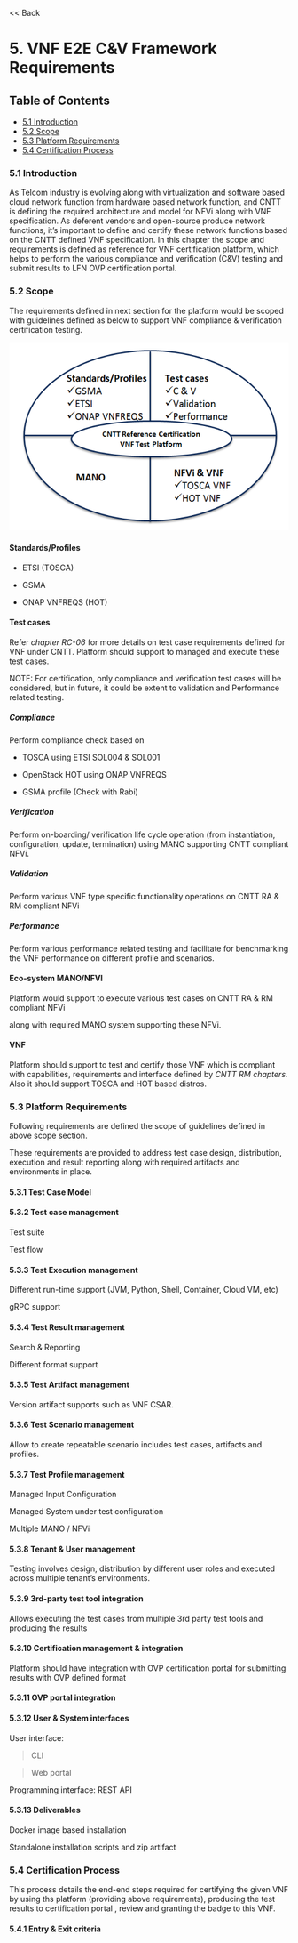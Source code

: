 \<\< Back

# 5. VNF E2E C&V Framework Requirements

## Table of Contents

* [5.1 Introduction](#5.1)
* [5.2 Scope](#5.2)
* [5.3 Platform Requirements](#5.3)
* [5.4 Certification Process](#5.4)

<a name="5.1"></a>
### 5.1 Introduction

As Telcom industry is evolving along with virtualization and software based
cloud network function from hardware based network function, and CNTT is
defining the required architecture and model for NFVi along with VNF
specification. As deferent vendors and open-source produce network functions,
it’s important to define and certify these network functions based on the CNTT
defined VNF specification. In this chapter the scope and requirements is defined
as reference for VNF certification platform, which helps to perform the various
compliance and verification (C&V) testing and submit results to LFN OVP
certification portal.

<a name="5.2"></a>
### 5.2 Scope

The requirements defined in next section for the platform would be scoped with
guidelines defined as below to support VNF compliance & verification
certification testing.

![](media/c665a3d13461f67ea8729042cf8d975d.png)

#### Standards/Profiles

-   ETSI (TOSCA)

-   GSMA

-   ONAP VNFREQS (HOT)

#### Test cases

Refer *chapter RC-06* for more details on test case requirements defined for VNF
under CNTT. Platform should support to managed and execute these test cases.

NOTE: For certification, only compliance and verification test cases will be
considered, but in future, it could be extent to validation and Performance
related testing.

##### Compliance

Perform compliance check based on

-   TOSCA using ETSI SOL004 & SOL001

-   OpenStack HOT using ONAP VNFREQS

-   GSMA profile (Check with Rabi)

##### Verification

Perform on-boarding/ verification life cycle operation (from instantiation,
configuration, update, termination) using MANO supporting CNTT compliant NFVi.

##### Validation

Perform various VNF type specific functionality operations on CNTT RA & RM
compliant NFVi

##### Performance

Perform various performance related testing and facilitate for benchmarking the
VNF performance on different profile and scenarios.

#### Eco-system MANO/NFVI

Platform would support to execute various test cases on CNTT RA & RM compliant
NFVi

along with required MANO system supporting these NFVi.

#### VNF

Platform should support to test and certify those VNF which is compliant with
capabilities, requirements and interface defined by *CNTT RM chapters.* Also it
should support TOSCA and HOT based distros.

<a name="5.3"></a>
### 5.3 Platform Requirements

Following requirements are defined the scope of guidelines defined in above
scope section.

These requirements are provided to address test case design, distribution,
execution and result reporting along with required artifacts and environments in
place.

#### 5.3.1 Test Case Model

#### 5.3.2 Test case management

Test suite

Test flow

#### 5.3.3 Test Execution management

Different run-time support (JVM, Python, Shell, Container, Cloud VM, etc)

gRPC support

#### 5.3.4 Test Result management

Search & Reporting

Different format support

#### 5.3.5 Test Artifact management

Version artifact supports such as VNF CSAR.

#### 5.3.6 Test Scenario management

Allow to create repeatable scenario includes test cases, artifacts and profiles.

#### 5.3.7 Test Profile management

Managed Input Configuration

Managed System under test configuration

Multiple MANO / NFVi

#### 5.3.8 Tenant & User management

Testing involves design, distribution by different user roles and executed
across multiple tenant’s environments.

#### 5.3.9 3rd-party test tool integration

Allows executing the test cases from multiple 3rd party test tools and producing
the results

#### 5.3.10 Certification management & integration

Platform should have integration with OVP certification portal for submitting
results with OVP defined format

#### 5.3.11 OVP portal integration

#### 5.3.12 User & System interfaces

User interface:

>   CLI

>   Web portal

Programming interface: REST API

#### 5.3.13 Deliverables

Docker image based installation

Standalone installation scripts and zip artifact

<a name="5.4"></a>
### 5.4 Certification Process

This process details the end-end steps required for certifying the given VNF by
using ths platform (providing above requirements), producing the test results to
certification portal , review and granting the badge to this VNF.

#### 5.4.1 Entry & Exit criteria
